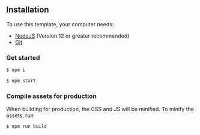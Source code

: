 ## Installation

To use this template, your computer needs:

- [NodeJS](https://nodejs.org/en/) (Version 12 or greater recommended)
- [Git](https://git-scm.com/downloads)

### Get started

```bash
$ npm i
```

```bash
$ npm start
```

###  Compile assets for production

When building for production, the CSS and JS will be minified. To minify the assets, run

```bash
$ npm run build
```